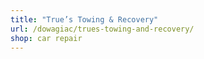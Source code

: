 ```yaml
---
title: "True’s Towing & Recovery"
url: /dowagiac/trues-towing-and-recovery/
shop: car repair
---
```

